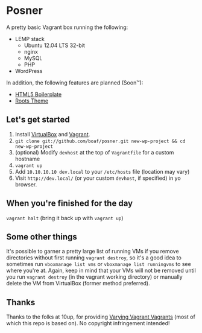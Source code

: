 # Posner

A pretty basic Vagrant box running the following:

* LEMP stack
  * Ubuntu 12.04 LTS 32-bit
  * nginx
  * MySQL
  * PHP
* WordPress

In addition, the following features are planned (Soon&trade;):
* [HTML5 Boilerplate](http://html5boilerplate.com/)
* [Roots Theme](http://rootstheme.com)

## Let's get started

1. Install [VirtualBox](https://www.virtualbox.org/wiki/Downloads) and [Vagrant](http://downloads.vagrantup.com/).
2. `git clone git://github.com/boaf/posner.git new-wp-project && cd new-wp-project`
3. (optional) Modify `devhost` at the top of `Vagrantfile` for a custom hostname
4. `vagrant up`
5. Add `10.10.10.10 dev.local` to your `/etc/hosts` file (location may vary)
6. Visit `http://dev.local/` (or your custom `devhost`, if specified) in yo browser.

## When you're finished for the day

`vagrant halt` (bring it back up with `vagrant up`)

## Some other things

It's possible to garner a pretty large list of running VMs if you remove directories without first running `vagrant destroy`, so it's a good idea to sometimes run `vboxmanage list vms` or `vboxmanage list runningvms` to see where you're at. Again, keep in mind that your VMs will not be removed until you run `vagrant destroy` (in the vagrant working directory) or manually delete the VM from VirtualBox (former method preferred).

## Thanks

Thanks to the folks at 10up, for providing [Varying Vagrant Vagrants](https://github.com/10up/varying-vagrant/vagrants) (most of which this repo is based on). No copyright infringement intended!
